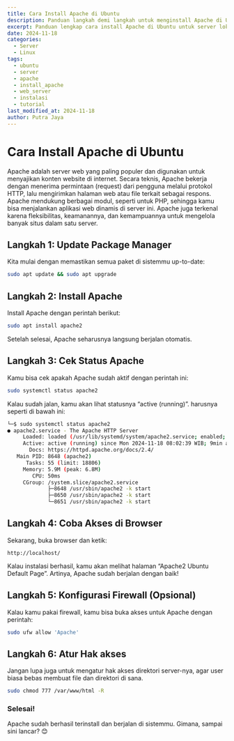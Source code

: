 ```yaml
---
title: Cara Install Apache di Ubuntu
description: Panduan langkah demi langkah untuk menginstall Apache di Ubuntu, mulai dari update sistem hingga cek status server.
excerpt: Panduan lengkap cara install Apache di Ubuntu untuk server lokal.
date: 2024-11-18
categories:
  - Server
  - Linux
tags:
  - ubuntu
  - server
  - apache
  - install_apache
  - web_server
  - instalasi
  - tutorial
last_modified_at: 2024-11-18
author: Putra Jaya
---
```

# Cara Install Apache di Ubuntu
Apache adalah server web yang paling populer dan digunakan untuk menyajikan konten website di internet. Secara teknis, Apache bekerja dengan menerima permintaan (request) dari pengguna melalui protokol HTTP, lalu mengirimkan halaman web atau file terkait sebagai respons. Apache mendukung berbagai modul, seperti untuk PHP, sehingga kamu bisa menjalankan aplikasi web dinamis di server ini. Apache juga terkenal karena fleksibilitas, keamanannya, dan kemampuannya untuk mengelola banyak situs dalam satu server.
## Langkah 1: Update Package Manager
Kita mulai dengan memastikan semua paket di sistemmu up-to-date:
```bash
sudo apt update && sudo apt upgrade
```
## Langkah 2: Install Apache
Install Apache dengan perintah berikut:
```bash
sudo apt install apache2
```
Setelah selesai, Apache seharusnya langsung berjalan otomatis.
## Langkah 3: Cek Status Apache
Kamu bisa cek apakah Apache sudah aktif dengan perintah ini:
```bash
sudo systemctl status apache2
```
Kalau sudah jalan, kamu akan lihat statusnya “active (running)”. harusnya seperti di bawah ini:
```bash
└─$ sudo systemctl status apache2
● apache2.service - The Apache HTTP Server
     Loaded: loaded (/usr/lib/systemd/system/apache2.service; enabled; preset: >
     Active: active (running) since Mon 2024-11-18 08:02:39 WIB; 9min ago
       Docs: https://httpd.apache.org/docs/2.4/
   Main PID: 8648 (apache2)
      Tasks: 55 (limit: 18806)
     Memory: 5.9M (peak: 6.8M)
        CPU: 50ms
     CGroup: /system.slice/apache2.service
             ├─8648 /usr/sbin/apache2 -k start
             ├─8650 /usr/sbin/apache2 -k start
             └─8651 /usr/sbin/apache2 -k start
```

## Langkah 4: Coba Akses di Browser
Sekarang, buka browser dan ketik:
```
http://localhost/
```
Kalau instalasi berhasil, kamu akan melihat halaman “Apache2 Ubuntu Default Page”. Artinya, Apache sudah berjalan dengan baik!

## Langkah 5: Konfigurasi Firewall (Opsional)
Kalau kamu pakai firewall, kamu bisa buka akses untuk Apache dengan perintah:
```bash
sudo ufw allow 'Apache'
```
## Langkah 6: Atur Hak akses
Jangan lupa juga untuk mengatur hak akses direktori server-nya, agar user biasa bebas membuat file dan direktori di sana.
```bash
sudo chmod 777 /var/www/html -R
```
### Selesai!
Apache sudah berhasil terinstall dan berjalan di sistemmu. Gimana, sampai sini lancar? 😊